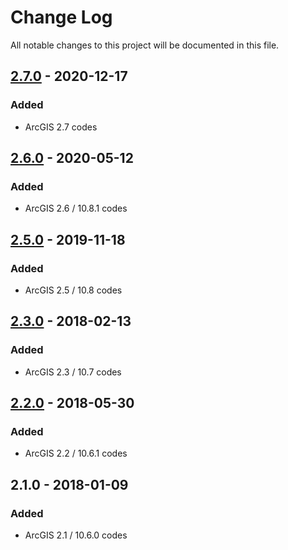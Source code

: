 # Change Log
All notable changes to this project will be documented in this file.

## [2.7.0] - 2020-12-17

### Added

* ArcGIS 2.7 codes

## [2.6.0] - 2020-05-12

### Added

* ArcGIS 2.6 / 10.8.1 codes

## [2.5.0] - 2019-11-18

### Added

* ArcGIS 2.5 / 10.8 codes

## [2.3.0] - 2018-02-13

### Added

* ArcGIS 2.3 / 10.7 codes

## [2.2.0] - 2018-05-30

### Added

* ArcGIS 2.2 / 10.6.1 codes

## 2.1.0 - 2018-01-09

### Added

* ArcGIS 2.1 / 10.6.0 codes

[2.7.0]: https://github.com/Esri/projection-engine-db-doc/compare/v2.6.0...v2.7.0
[2.6.0]: https://github.com/Esri/projection-engine-db-doc/compare/v2.5.0...v2.6.0
[2.5.0]: https://github.com/Esri/projection-engine-db-doc/compare/v2.3.0...v2.5.0
[2.3.0]: https://github.com/Esri/projection-engine-db-doc/compare/v2.2.0...v2.3.0
[2.2.0]: https://github.com/Esri/projection-engine-db-doc/compare/v2.1.0...v2.2.0
